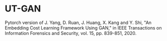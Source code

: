 # UT-GAN
Pytorch version  of J. Yang, D. Ruan, J. Huang, X. Kang and Y. Shi, "An Embedding Cost Learning Framework Using GAN," in IEEE Transactions on Information Forensics and Security, vol. 15, pp. 839-851, 2020.
